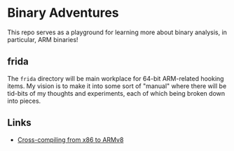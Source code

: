 # Binary Adventures

This repo serves as a playground for learning more about binary analysis, in particular, ARM binaries!


## frida

The `frida` directory will be main workplace for 64-bit ARM-related hooking items.
My vision is to make it into some sort of "manual" where there will be tid-bits 
of my thoughts and experiments, each of which being broken down into pieces.

## Links

- [Cross-compiling from x86 to ARMv8](https://jensd.be/1126/linux/cross-compiling-for-arm-or-aarch64-on-debian-or-ubuntu)
